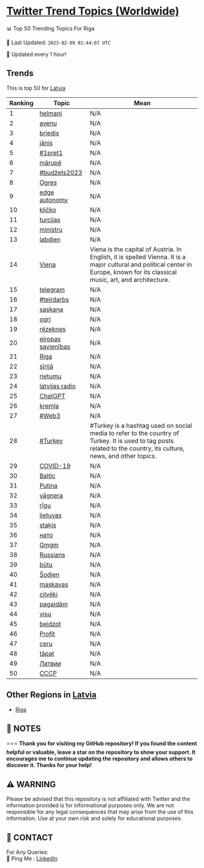 [Twitter Trend Topics (Worldwide)](https://github.com/ErcinDedeoglu/Twitter-Trend-Topics)
==========


📊 Top 50 Trending Topics For Riga

📆 Last Updated: `2023-02-09 01:44:07 UTC`

🔧 Updated every 1 hour!


## Trends

This is top 50 for [Latvia](</Latvia>)

| Ranking | Topic | Mean |
| ------- | ------------ | ------------ |
| 1 | [helmani](http://twitter.com/search?q=helmani) | N/A |
| 2 | [avenu](http://twitter.com/search?q=avenu) | N/A |
| 3 | [briedis](http://twitter.com/search?q=briedis) | N/A |
| 4 | [jānis](http://twitter.com/search?q=j%c4%81nis) | N/A |
| 5 | [#1pret1](http://twitter.com/search?q=%231pret1) | N/A |
| 6 | [mārupē](http://twitter.com/search?q=m%c4%81rup%c4%93) | N/A |
| 7 | [#budžets2023](http://twitter.com/search?q=%23bud%c5%beets2023) | N/A |
| 8 | [Ogres](http://twitter.com/search?q=Ogres) | N/A |
| 9 | [edge autonomy](http://twitter.com/search?q=edge+autonomy) | N/A |
| 10 | [kļičko](http://twitter.com/search?q=k%c4%bci%c4%8dko) | N/A |
| 11 | [turcijas](http://twitter.com/search?q=turcijas) | N/A |
| 12 | [ministru](http://twitter.com/search?q=ministru) | N/A |
| 13 | [labdien](http://twitter.com/search?q=labdien) | N/A |
| 14 | [Viena](http://twitter.com/search?q=Viena) | Viena is the capital of Austria. In English, it is spelled Vienna. It is a major cultural and political center in Europe, known for its classical music, art, and architecture. |
| 15 | [telegram](http://twitter.com/search?q=telegram) | N/A |
| 16 | [#teirdarbs](http://twitter.com/search?q=%23teirdarbs) | N/A |
| 17 | [saskaņa](http://twitter.com/search?q=saska%c5%86a) | N/A |
| 18 | [ogri](http://twitter.com/search?q=ogri) | N/A |
| 19 | [rēzeknes](http://twitter.com/search?q=r%c4%93zeknes) | N/A |
| 20 | [eiropas savienības](http://twitter.com/search?q=eiropas+savien%c4%abbas) | N/A |
| 21 | [Riga](http://twitter.com/search?q=Riga) | N/A |
| 22 | [sīrijā](http://twitter.com/search?q=s%c4%abrij%c4%81) | N/A |
| 23 | [rietumu](http://twitter.com/search?q=rietumu) | N/A |
| 24 | [latvijas radio](http://twitter.com/search?q=latvijas+radio) | N/A |
| 25 | [ChatGPT](http://twitter.com/search?q=ChatGPT) | N/A |
| 26 | [kremļa](http://twitter.com/search?q=krem%c4%bca) | N/A |
| 27 | [#Web3](http://twitter.com/search?q=%23Web3) | N/A |
| 28 | [#Turkey](http://twitter.com/search?q=%23Turkey) | #Turkey is a hashtag used on social media to refer to the country of Turkey. It is used to tag posts related to the country, its culture, news, and other topics. |
| 29 | [COVID-19](http://twitter.com/search?q=COVID-19) | N/A |
| 30 | [Baltic](http://twitter.com/search?q=Baltic) | N/A |
| 31 | [Putina](http://twitter.com/search?q=Putina) | N/A |
| 32 | [vāgnera](http://twitter.com/search?q=v%c4%81gnera) | N/A |
| 33 | [rīgu](http://twitter.com/search?q=r%c4%abgu) | N/A |
| 34 | [lietuvas](http://twitter.com/search?q=lietuvas) | N/A |
| 35 | [staķis](http://twitter.com/search?q=sta%c4%b7is) | N/A |
| 36 | [нато](http://twitter.com/search?q=%d0%bd%d0%b0%d1%82%d0%be) | N/A |
| 37 | [Gmgm](http://twitter.com/search?q=Gmgm) | N/A |
| 38 | [Russians](http://twitter.com/search?q=Russians) | N/A |
| 39 | [būtu](http://twitter.com/search?q=b%c5%abtu) | N/A |
| 40 | [Šodien](http://twitter.com/search?q=%c5%a0odien) | N/A |
| 41 | [maskavas](http://twitter.com/search?q=maskavas) | N/A |
| 42 | [cilvēki](http://twitter.com/search?q=cilv%c4%93ki) | N/A |
| 43 | [pagaidām](http://twitter.com/search?q=pagaid%c4%81m) | N/A |
| 44 | [visu](http://twitter.com/search?q=visu) | N/A |
| 45 | [beidzot](http://twitter.com/search?q=beidzot) | N/A |
| 46 | [Profit](http://twitter.com/search?q=Profit) | N/A |
| 47 | [ceru](http://twitter.com/search?q=ceru) | N/A |
| 48 | [tāpat](http://twitter.com/search?q=t%c4%81pat) | N/A |
| 49 | [Латвии](http://twitter.com/search?q=%d0%9b%d0%b0%d1%82%d0%b2%d0%b8%d0%b8) | N/A |
| 50 | [СССР](http://twitter.com/search?q=%d0%a1%d0%a1%d0%a1%d0%a0) | N/A |



## Other Regions in [Latvia](</Latvia>)

* [Riga](</Latvia/Riga.md>)



## 📝 NOTES

⭐⭐⭐ **Thank you for visiting my GitHub repository! If you found the content helpful or valuable, leave a star on the repository to show your support. It encourages me to continue updating the repository and allows others to discover it. Thanks for your help!**


## ⚠️ WARNING

Please be advised that this repository is not affiliated with Twitter and the information provided is for informational purposes only. We are not responsible for any legal consequences that may arise from the use of this information. Use at your own risk and solely for educational purposes.


## 📨 CONTACT

 For Any Queries:  
            🏓 Ping Me : [LinkedIn](https://www.linkedin.com/in/ercindedeoglu/)
